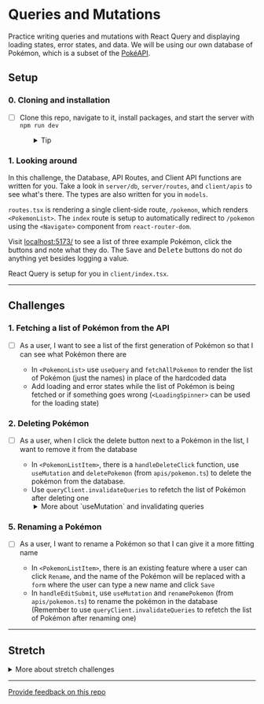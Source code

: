 # Queries and Mutations

Practice writing queries and mutations with React Query and displaying loading states, error states, and data. We will be using our own database of Pokémon, which is a subset of the [PokéAPI](https://pokeapi.co/).

## Setup

### 0. Cloning and installation
- [ ] Clone this repo, navigate to it, install packages, and start the server with `npm run dev`
  <details style="padding-left: 2em">
    <summary>Tip</summary>

    ```sh
    cd queries-and-mutations
    npm i
    npm run dev
    ```
  </details>

### 1. Looking around

In this challenge, the Database, API Routes, and Client API functions are written for you. Take a look in `server/db`, `server/routes`, and `client/apis` to see what's there. The types are also written for you in `models`.

`routes.tsx` is rendering a single client-side route, `/pokemon`, which renders `<PokemonList>`. The `index` route is setup to automatically redirect to `/pokemon` using the `<Navigate>` component from `react-router-dom`.

Visit [localhost:5173/](http://localhost:5173/) to see a list of three example Pokémon, click the buttons and note what they do. The <kbd>Save</kbd> and <kbd>Delete</kbd> buttons do not do anything yet besides logging a value. 

React Query is setup for you in `client/index.tsx`.

---

## Challenges

### 1. Fetching a list of Pokémon from the API
- [ ] As a user, I want to see a list of the first generation of Pokémon so that I can see what Pokémon there are

  - In `<PokemonList>` use `useQuery` and `fetchAllPokemon` to render the list of Pokémon (just the names) in place of the hardcoded data
  - Add loading and error states while the list of Pokémon is being fetched or if something goes wrong (`<LoadingSpinner>` can be used for the loading state)

### 2. Deleting Pokémon

- [ ] As a user, when I click the delete button next to a Pokémon in the list, I want to remove it from the database

  - In `<PokemonListItem>`, there is a `handleDeleteClick` function, use `useMutation` and `deletePokemon` (from `apis/pokemon.ts`) to delete the pokémon from the database.
  - Use `queryClient.invalidateQueries` to refetch the list of Pokémon after deleting one
  <details style="padding-left: 2em">
    <summary>More about `useMutation` and invalidating queries</summary>

    Firstly, these documentation pages are very helpful:
    - [useMutation](https://tanstack.com/query/latest/docs/react/guides/mutations)
    - [Invalidating queries](https://tanstack.com/query/latest/docs/guides/query-invalidation)

    ```tsx
    const mutation = useMutation(someMutationFn, {
      onSuccess: () => {
        // this code runs when the mutation is successful
        // you can use queryClient.invalidateQueries here
      }
    })
    ```
  </details>

### 5. Renaming a Pokémon

- [ ] As a user, I want to rename a Pokémon so that I can give it a more fitting name

  - In `<PokemonListItem>`, there is an existing feature where a user can click `Rename`, and the name of the Pokémon will be replaced with a `form` where the user can type a new name and click `Save`
  - In `handleEditSubmit`, use `useMutation` and `renamePokemon` (from `apis/pokemon.ts`) to rename the pokémon in the database (Remember to use `queryClient.invalidateQueries` to refetch the list of Pokémon after renaming one)

----

## Stretch

<details>
  <summary>More about stretch challenges</summary>

  - Add a delete button to `<PokemonListItem>` that deletes the Pokémon from the database
</details>

---
[Provide feedback on this repo](https://docs.google.com/forms/d/e/1FAIpQLSfw4FGdWkLwMLlUaNQ8FtP2CTJdGDUv6Xoxrh19zIrJSkvT4Q/viewform?usp=pp_url&entry.1958421517=queries-and-mutations)
